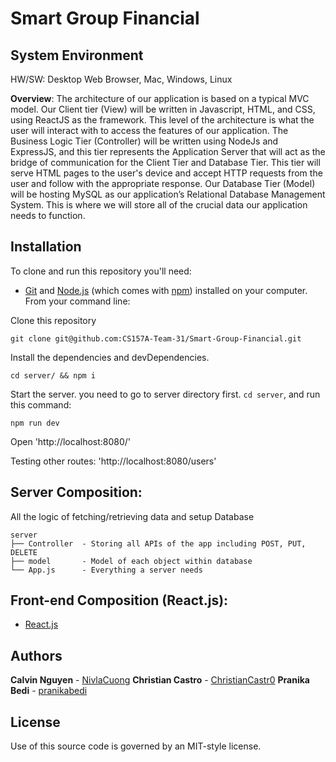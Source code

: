 # Smart Group Financial

## System Environment 

HW/SW: Desktop Web Browser, Mac, Windows, Linux

**Overview**:
The architecture of our application is based on a typical MVC model. Our Client tier (View) will be written in Javascript, HTML, and CSS, using ReactJS as the framework. This level of the architecture is what the user will interact with to access the features of our application. The Business Logic Tier (Controller) will be written using NodeJs and ExpressJS, and this tier represents the Application Server that will act as the bridge of communication for the Client Tier and Database Tier. This tier will serve HTML pages to the user's device and accept HTTP requests from the user and follow with the appropriate response. Our Database Tier (Model) will be hosting MySQL as our application’s Relational Database Management System. This is where we will store all of the crucial data our application needs to function.

## Installation

To clone and run this repository you'll need:

- [Git](https://git-scm.com) and [Node.js](https://nodejs.org/en/download/) (which comes with [npm](http://npmjs.com)) installed on your computer. From your command line:

Clone this repository

```
git clone git@github.com:CS157A-Team-31/Smart-Group-Financial.git
```

Install the dependencies and devDependencies.

```
cd server/ && npm i
```

Start the server. you need to go to server directory first. `cd server`, and run this command:

```
npm run dev
```

Open 'http://localhost:8080/'

Testing other routes: 'http://localhost:8080/users'

## Server Composition:

All the logic of fetching/retrieving data and setup Database

```
server
├── Controller  - Storing all APIs of the app including POST, PUT, DELETE
├── model       - Model of each object within database
└── App.js      - Everything a server needs
```

## Front-end Composition (React.js):

- [React.js](https://reactjs.org/)

## Authors

**Calvin Nguyen** - [NivlaCuong](https://github.com/NivlaCuong)
**Christian Castro** - [ChristianCastr0](https://github.com/ChristianCastr0)
**Pranika Bedi** - [pranikabedi](https://github.com/pranikabedi)

## License

Use of this source code is governed by an MIT-style license.
